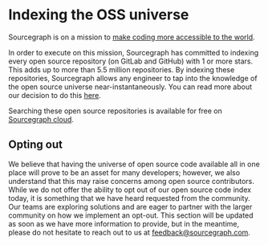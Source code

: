 # Indexing the OSS universe

Sourcegraph is on a mission to [make coding more accessible to the world](https://handbook.sourcegraph.com/company/strategy).

In order to execute on this mission, Sourcegraph has committed to indexing every open source repository (on GitLab and GitHub) with 1 or more stars. This adds up to more than 5.5 million repositories. By indexing these repositories, Sourcegraph allows any engineer to tap into the knowledge of the open source universe near-instantaneously. You can read more about our decision to do this [here](https://about.sourcegraph.com/blog/why-index-the-oss-universe/).

Searching these open source repositories is available for free on [Sourcegraph cloud](https://sourcegraph.com/). 

## Opting out

We believe that having the universe of open source code available all in one place will prove to be an asset for many developers; however, we also understand that this may raise concerns among open source contributors. While we do not offer the ability to opt out of our open source code index today, it is something that we have heard requested from the community. Our teams are exploring solutions and are eager to partner with the larger community on how we implement an opt-out. This section will be updated as soon as we have more information to provide, but in the meantime, please do not hesitate to reach out to us at [feedback@sourcegraph.com](mailto:feedback@sourcegraph.com).
